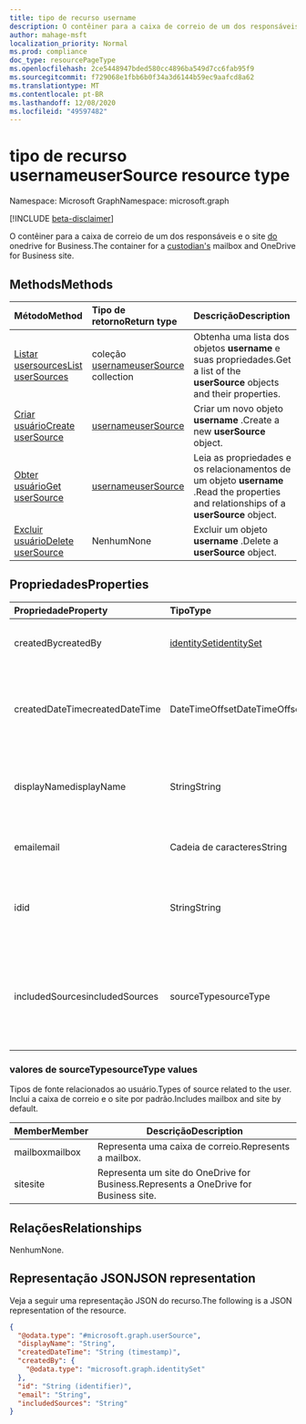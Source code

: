 ```yaml
---
title: tipo de recurso username
description: O contêiner para a caixa de correio de um dos responsáveis e o site do OneDrive for Business.
author: mahage-msft
localization_priority: Normal
ms.prod: compliance
doc_type: resourcePageType
ms.openlocfilehash: 2ce5448947bded580cc4896ba549d7cc6fab95f9
ms.sourcegitcommit: f729068e1fbb6b0f34a3d6144b59ec9aafcd8a62
ms.translationtype: MT
ms.contentlocale: pt-BR
ms.lasthandoff: 12/08/2020
ms.locfileid: "49597482"
---
```

# <a name="usersource-resource-type"></a><span data-ttu-id="e01f5-103">tipo de recurso username</span><span class="sxs-lookup"><span data-stu-id="e01f5-103">userSource resource type</span></span>

<span data-ttu-id="e01f5-104">Namespace: Microsoft Graph</span><span class="sxs-lookup"><span data-stu-id="e01f5-104">Namespace: microsoft.graph</span></span>

[!INCLUDE [beta-disclaimer](../../includes/beta-disclaimer.md)]

<span data-ttu-id="e01f5-105">O contêiner para a caixa de correio de um dos responsáveis e o site [do](custodian.md) onedrive for Business.</span><span class="sxs-lookup"><span data-stu-id="e01f5-105">The container for a [custodian's](custodian.md) mailbox and OneDrive for Business site.</span></span>

## <a name="methods"></a><span data-ttu-id="e01f5-106">Methods</span><span class="sxs-lookup"><span data-stu-id="e01f5-106">Methods</span></span>

|<span data-ttu-id="e01f5-107">Método</span><span class="sxs-lookup"><span data-stu-id="e01f5-107">Method</span></span>|<span data-ttu-id="e01f5-108">Tipo de retorno</span><span class="sxs-lookup"><span data-stu-id="e01f5-108">Return type</span></span>|<span data-ttu-id="e01f5-109">Descrição</span><span class="sxs-lookup"><span data-stu-id="e01f5-109">Description</span></span>|
|:---|:---|:---|
|[<span data-ttu-id="e01f5-110">Listar usersources</span><span class="sxs-lookup"><span data-stu-id="e01f5-110">List userSources</span></span>](../api/custodian-list-usersources.md)|<span data-ttu-id="e01f5-111">coleção [username](../resources/usersource.md)</span><span class="sxs-lookup"><span data-stu-id="e01f5-111">[userSource](../resources/usersource.md) collection</span></span>|<span data-ttu-id="e01f5-112">Obtenha uma lista dos objetos **username** e suas propriedades.</span><span class="sxs-lookup"><span data-stu-id="e01f5-112">Get a list of the **userSource** objects and their properties.</span></span>|
|[<span data-ttu-id="e01f5-113">Criar usuário</span><span class="sxs-lookup"><span data-stu-id="e01f5-113">Create userSource</span></span>](../api/custodian-post-usersources.md)|[<span data-ttu-id="e01f5-114">username</span><span class="sxs-lookup"><span data-stu-id="e01f5-114">userSource</span></span>](../resources/usersource.md)|<span data-ttu-id="e01f5-115">Criar um novo objeto **username** .</span><span class="sxs-lookup"><span data-stu-id="e01f5-115">Create a new **userSource** object.</span></span>|
|[<span data-ttu-id="e01f5-116">Obter usuário</span><span class="sxs-lookup"><span data-stu-id="e01f5-116">Get userSource</span></span>](../api/usersource-get.md)|[<span data-ttu-id="e01f5-117">username</span><span class="sxs-lookup"><span data-stu-id="e01f5-117">userSource</span></span>](../resources/usersource.md)|<span data-ttu-id="e01f5-118">Leia as propriedades e os relacionamentos de um objeto **username** .</span><span class="sxs-lookup"><span data-stu-id="e01f5-118">Read the properties and relationships of a **userSource** object.</span></span>|
|[<span data-ttu-id="e01f5-119">Excluir usuário</span><span class="sxs-lookup"><span data-stu-id="e01f5-119">Delete userSource</span></span>](../api/usersource-delete.md)|<span data-ttu-id="e01f5-120">Nenhum</span><span class="sxs-lookup"><span data-stu-id="e01f5-120">None</span></span>|<span data-ttu-id="e01f5-121">Excluir um objeto **username** .</span><span class="sxs-lookup"><span data-stu-id="e01f5-121">Delete a **userSource** object.</span></span>|

## <a name="properties"></a><span data-ttu-id="e01f5-122">Propriedades</span><span class="sxs-lookup"><span data-stu-id="e01f5-122">Properties</span></span>

|<span data-ttu-id="e01f5-123">Propriedade</span><span class="sxs-lookup"><span data-stu-id="e01f5-123">Property</span></span>|<span data-ttu-id="e01f5-124">Tipo</span><span class="sxs-lookup"><span data-stu-id="e01f5-124">Type</span></span>|<span data-ttu-id="e01f5-125">Descrição</span><span class="sxs-lookup"><span data-stu-id="e01f5-125">Description</span></span>|
|:---|:---|:---|
|<span data-ttu-id="e01f5-126">createdBy</span><span class="sxs-lookup"><span data-stu-id="e01f5-126">createdBy</span></span>|[<span data-ttu-id="e01f5-127">identitySet</span><span class="sxs-lookup"><span data-stu-id="e01f5-127">identitySet</span></span>](../resources/identityset.md)|<span data-ttu-id="e01f5-128">O usuário que criou a **username**.</span><span class="sxs-lookup"><span data-stu-id="e01f5-128">The user who created the **userSource**.</span></span>|
|<span data-ttu-id="e01f5-129">createdDateTime</span><span class="sxs-lookup"><span data-stu-id="e01f5-129">createdDateTime</span></span>|<span data-ttu-id="e01f5-130">DateTimeOffset</span><span class="sxs-lookup"><span data-stu-id="e01f5-130">DateTimeOffset</span></span>|<span data-ttu-id="e01f5-131">A data e a hora em que o **usuário** da erSource foi criado</span><span class="sxs-lookup"><span data-stu-id="e01f5-131">The date and time the us **userSource** erSource was created</span></span>|
|<span data-ttu-id="e01f5-132">displayName</span><span class="sxs-lookup"><span data-stu-id="e01f5-132">displayName</span></span>|<span data-ttu-id="e01f5-133">String</span><span class="sxs-lookup"><span data-stu-id="e01f5-133">String</span></span>|<span data-ttu-id="e01f5-134">O nome de exibição associado à caixa de correio e ao site.</span><span class="sxs-lookup"><span data-stu-id="e01f5-134">The display name associated with the mailbox and site.</span></span>|
|<span data-ttu-id="e01f5-135">email</span><span class="sxs-lookup"><span data-stu-id="e01f5-135">email</span></span>|<span data-ttu-id="e01f5-136">Cadeia de caracteres</span><span class="sxs-lookup"><span data-stu-id="e01f5-136">String</span></span>|<span data-ttu-id="e01f5-137">Endereço de email da caixa de correio do usuário.</span><span class="sxs-lookup"><span data-stu-id="e01f5-137">Email address of the user's mailbox.</span></span>|
|<span data-ttu-id="e01f5-138">id</span><span class="sxs-lookup"><span data-stu-id="e01f5-138">id</span></span>|<span data-ttu-id="e01f5-139">String</span><span class="sxs-lookup"><span data-stu-id="e01f5-139">String</span></span>|<span data-ttu-id="e01f5-140">A ID da **username**.</span><span class="sxs-lookup"><span data-stu-id="e01f5-140">The ID of the **userSource**.</span></span> <span data-ttu-id="e01f5-141">Essa não é a ID do grupo real</span><span class="sxs-lookup"><span data-stu-id="e01f5-141">This is not the ID of the actual group</span></span>|
|<span data-ttu-id="e01f5-142">includedSources</span><span class="sxs-lookup"><span data-stu-id="e01f5-142">includedSources</span></span>|<span data-ttu-id="e01f5-143">sourceType</span><span class="sxs-lookup"><span data-stu-id="e01f5-143">sourceType</span></span>|<span data-ttu-id="e01f5-144">Especifica quais fontes são incluídas nesse grupo.</span><span class="sxs-lookup"><span data-stu-id="e01f5-144">Specifies which sources are included in this group.</span></span> <span data-ttu-id="e01f5-145">Os valores possíveis são: `mailbox` e `site`.</span><span class="sxs-lookup"><span data-stu-id="e01f5-145">Possible values are: `mailbox`, `site`.</span></span>|

### <a name="sourcetype-values"></a><span data-ttu-id="e01f5-146">valores de sourceType</span><span class="sxs-lookup"><span data-stu-id="e01f5-146">sourceType values</span></span>

<span data-ttu-id="e01f5-147">Tipos de fonte relacionados ao usuário.</span><span class="sxs-lookup"><span data-stu-id="e01f5-147">Types of source related to the user.</span></span> <span data-ttu-id="e01f5-148">Inclui a caixa de correio e o site por padrão.</span><span class="sxs-lookup"><span data-stu-id="e01f5-148">Includes mailbox and site by default.</span></span>

|<span data-ttu-id="e01f5-149">Member</span><span class="sxs-lookup"><span data-stu-id="e01f5-149">Member</span></span>|<span data-ttu-id="e01f5-150">Descrição</span><span class="sxs-lookup"><span data-stu-id="e01f5-150">Description</span></span>|
|:----|-----------|
|<span data-ttu-id="e01f5-151">mailbox</span><span class="sxs-lookup"><span data-stu-id="e01f5-151">mailbox</span></span>|<span data-ttu-id="e01f5-152">Representa uma caixa de correio.</span><span class="sxs-lookup"><span data-stu-id="e01f5-152">Represents a mailbox.</span></span>|
|<span data-ttu-id="e01f5-153">site</span><span class="sxs-lookup"><span data-stu-id="e01f5-153">site</span></span>|<span data-ttu-id="e01f5-154">Representa um site do OneDrive for Business.</span><span class="sxs-lookup"><span data-stu-id="e01f5-154">Represents a OneDrive for Business site.</span></span>|

## <a name="relationships"></a><span data-ttu-id="e01f5-155">Relações</span><span class="sxs-lookup"><span data-stu-id="e01f5-155">Relationships</span></span>

<span data-ttu-id="e01f5-156">Nenhum</span><span class="sxs-lookup"><span data-stu-id="e01f5-156">None.</span></span>

## <a name="json-representation"></a><span data-ttu-id="e01f5-157">Representação JSON</span><span class="sxs-lookup"><span data-stu-id="e01f5-157">JSON representation</span></span>

<span data-ttu-id="e01f5-158">Veja a seguir uma representação JSON do recurso.</span><span class="sxs-lookup"><span data-stu-id="e01f5-158">The following is a JSON representation of the resource.</span></span>
<!-- {
  "blockType": "resource",
  "keyProperty": "id",
  "@odata.type": "microsoft.graph.userSource",
  "baseType": "microsoft.graph.dataSource",
  "openType": false
}
-->

``` json
{
  "@odata.type": "#microsoft.graph.userSource",
  "displayName": "String",
  "createdDateTime": "String (timestamp)",
  "createdBy": {
    "@odata.type": "microsoft.graph.identitySet"
  },
  "id": "String (identifier)",
  "email": "String",
  "includedSources": "String"
}
```
